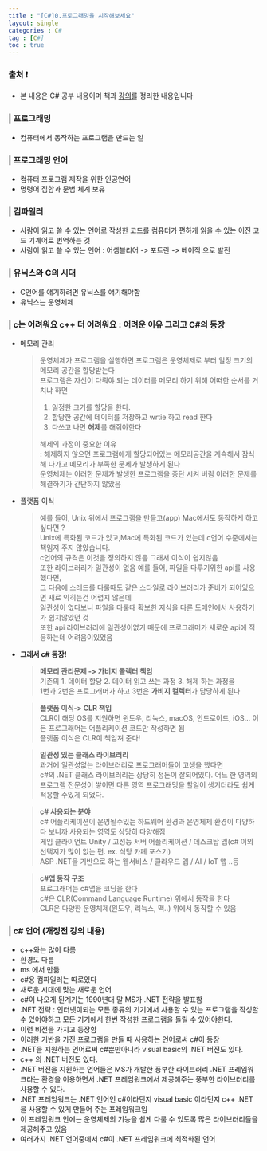 ```yaml
---
title : "[C#]0.프로그래밍을 시작해보세요"
layout: single
categories : C#
tag : [C#]
toc : true
---
```

### 출처 :exclamation:
- 본 내용은 C# 공부 내용이며 책과 [강의](https://www.youtube.com/playlist?list=PLVsNizTWUw7Eye-a7CY7f1zeLWJNWe163)를 정리한 내용입니다

### | 프로그래밍
- 컴퓨터에서 동작하는 프로그램을 만드는 일

### | 프로그래밍 언어
- 컴퓨터 프로그램 제작을 위한 인공언어
- 명령어 집합과 문법 체계 보유 

### | 컴파일러
- 사람이 읽고 쓸 수 있는 언어로 작성한 코드를 컴퓨터가 편하게 읽을 수 있는 이진 코드 기계어로 번역하는 것
- 사람이 읽고 쓸 수 있는 언어 : 어셈블리어 -> 포트란 -> 베이직 으로 발전

### | 유닉스와 C의 시대
- C언어를 얘기하려면 유닉스를 얘기해야함
- 유닉스는 운영체제 

### | c는 어려워요 c++ 더 어려워요  : 어려운 이유 그리고 C#의 등장
- 메모리 관리
  > 운영체제가 프로그램을 실행하면 프로그램은 운영체제로 부터 일정 크기의 메모리 공간을 할당받는다  
  > 프로그램은 자신이 다뤄야 되는 데이터를 메모리 하기 위해 어떠한 순서를 거치냐 하면  
  > 1. 일정한 크기를 할당을 한다.   
  > 2. 할당한 공간에 데이터를 저장하고 wrtie 하고 read 한다
  > 3. 다쓰고 나면 **해제**를 해줘야한다  
  > 
  > 해제의 과정이 중요한 이유  
  > : 해제하지 않으면 프로그램에게 할당되어있는 메모리공간을 계속해서 잠식해 나가고 메모리가 부족한 문제가 발생하게 된다  
  > 운영체제는 이러한 문제가 발생한 프로그램을 중단 시켜 버림 
  > 이러한 문제를 해결하기가 간단하지 않았음
- 플랫폼 이식
  > 예를 들어, Unix 위에서 프로그램을 만들고(app) Mac에서도 동작하게 하고싶다면 ?  
  > Unix에 특화된 코드가 있고,Mac에 특화된 코드가 있는데 c언어 수준에서는 책임져 주지 않았습니다.  
  > c언어의 규격은 이것을 정의하지 않음 그래서 이식이 쉽지않음  
  > 또한 라이브러리가 일관성이 없음 
  > 예를 들어, 파일을 다루기위한 api를 사용했다면,  
  > 그 다음에 스레드를 다룰때도 같은 스타일로 라이브러리가 준비가 되어있으면 새로 익히는건 어렵지 않은데  
  > 일관성이 없다보니 파일을 다룰때 확보한 지식을 다른 도메인에서 사용하기가 쉽지않았던 것  
  > 또한 api 라이브러리에 일관성이없기 때문에 프로그래머가 새로운 api에 적응하는데 어려움이있었음
  
- **그래서 c# 등장!**
  > **메모리 관리문제 -> 가비지 콜렉터 책임**  
  > 기존의 1. 데이터 할당 2. 데이터 읽고 쓰는 과정 3. 해제 하는 과정을  
  > 1번과 2번은 프로그래머가 하고  3번은 **가비지 컬렉터**가 담당하게 된다

  > **플랫폼 이식-> CLR 책임**  
  > CLR이 해당 OS를 지원하면 윈도우, 리눅스, macOS, 안드로이드, iOS... 이든 프로그래머는 어플리케이션 코드만 작성하면 됨  
  > 플랫폼 이식은 CLR이 책임져 준다!
  > 
  >
  
  > **일관성 있는 클래스 라이브러리**  
  > 과거에 일관성없는 라이브러리로 프로그래머들이 고생을 했다면  
  > c#의 .NET 클래스 라이브러리는 상당히 정돈이 잘되어있다. 
  > 어느 한 영역의 프로그램 전문성이 쌓이면 다른 영역 프로그래밍을 할일이 생기더라도 쉽게 적응할 수있게 되었다.
  
  > **c# 사용되는 분야**  
  > c# 어플리케이션이 운영될수있는 하드웨어 환경과 운영체제 환경이 다양하다 보니까 사용되는 영역도 상당히 다양해짐  
  > 게임 클라이언트 Unity / 고성능 서버 어플리케이션 / 데스크탑 앱(c# 이외 선택지가 많이 없는 편. ex. 식당 카페 포스기)  
  > ASP .NET을 기반으로 하는 웹서비스 / 클라우드 앱 / AI / IoT 앱 ..등 
  
  > **c#앱 동작 구조**  
  > 프로그래머는 c#앱을 코딩을 한다  
  > c#은 CLR(Command Language Runtime) 위에서 동작을 한다  
  > CLR은 다양한 운영체제(윈도우, 리눅스, 맥..) 위에서 동작할 수 있음


### | c# 언어 (개정전 강의 내용)
- c++와는 많이 다름
- 환경도 다름
- ms 에서 만듦 
- c#용 컴파일러는 따로있다
- 새로운  시대에 맞는 새로운 언어
- c#이 나오게 된계기는 1990년대 말 MS가 .NET 전략을 발표함
- .NET 전략 : 인터넷이되는 모든 종류의 기기에서 사용할 수 있는 프로그램을 작성할 수 있어야하고 모든 기기에서 한번 작성한 프로그램을 돌릴 수 있어야한다. 
- 이런 비전을 가지고 등장함
- 이러한 기반을 가진 프로그램을 만들 때 사용하는 언어로써 c#이 등장
- .NET을 지원하는 언어로써 c#뿐만아니라 visual basic의 .NET 버전도 있다.
- c++ 의 .NET 버전도 있다. 
- .NET 버전을 지원하는 언어들은 MS가 개발한 풍부한 라이브러리 .NET 프레임워크라는 환경을 이용하면서 .NET 프레임워크에서 제공해주는 풍부한 라이브러리를 사용할 수 있다.
- .NET 프레임워크는 .NET 언어인 c#이라던지 visual basic 이라던지 c++ .NET을 사용할 수 있게 만들어 주는 프레임워크임
- 이 프레임워크 안에는 운영체제의 기능을 쉽게 다룰 수 있도록 많은 라이브러리들을 제공해주고 있음
- 여러가지 .NET 언어중에서 c#이 .NET 프레임워크에 최적화된 언어